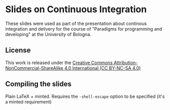 # Slides on Continuous Integration

These slides were used as part of the presentation about continous integration and delivery for the course of "Paradigms for programming and developing" at the University of Bologna.

## License

This work is released under the [Creative Commons Attribution-NonCommercial-ShareAlike 4.0 International (CC BY-NC-SA 
4.0)](https://creativecommons.org/licenses/by-nc-sa/4.0/) 

## Compiling the slides

Plain LaTeX + minted. Requires the `-shell-escape` option to be specified (it's a minted requirement)
